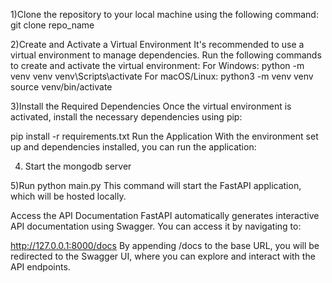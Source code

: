 
1)Clone the repository to your local machine using the following command: git clone repo_name

2)Create and Activate a Virtual Environment It's recommended to use a virtual environment to manage dependencies. Run the following commands to create and activate the virtual environment: 
For Windows:
 python -m venv venv
 venv\Scripts\activate
For macOS/Linux:
 python3 -m venv venv
 source venv/bin/activate

3)Install the Required Dependencies Once the virtual environment is activated, install the necessary dependencies using pip:

 pip install -r requirements.txt
Run the Application With the environment set up and dependencies installed, you can run the application:

4) Start the mongodb server

5)Run python main.py
This command will start the FastAPI application, which will be hosted locally.

Access the API Documentation FastAPI automatically generates interactive API documentation using Swagger. You can access it by navigating to:

 http://127.0.0.1:8000/docs
By appending /docs to the base URL, you will be redirected to the Swagger UI, where you can explore and interact with the API endpoints.
